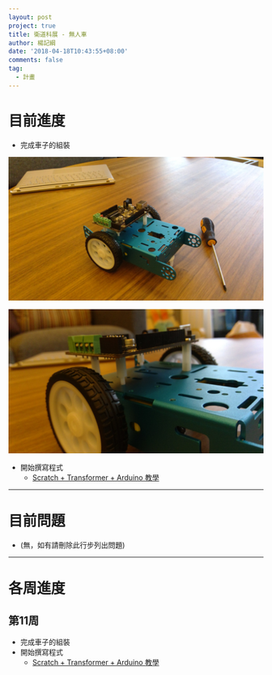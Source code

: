 ```yaml
---
layout: post
project: true
title: 衛道科展 - 無人車
author: 楊記綱
date: '2018-04-18T10:43:55+08:00'
comments: false
tag:
  - 計畫
---
```

# 目前進度

* 完成車子的組裝

![Car full](/files/win_20180418_17_53_12_pro.jpg)

![Car part](/files/win_20180418_17_53_27_pro.jpg)

* 開始撰寫程式
  * [Scratch + Transformer + Arduino 教學](https://ccsource.org/%E5%AE%87%E5%AE%99%E6%A9%9F%E5%99%A8%E4%BA%BA-transformer-%E8%BB%9F%E9%AB%94%E6%95%99%E5%AD%B8-arduino-%E7%AF%87/)

- - -

# 目前問題

* (無，如有請刪除此行步列出問題)

- - -

# 各周進度

## 第11周

* 完成車子的組裝
* 開始撰寫程式
  * [Scratch + Transformer + Arduino 教學](https://ccsource.org/%E5%AE%87%E5%AE%99%E6%A9%9F%E5%99%A8%E4%BA%BA-transformer-%E8%BB%9F%E9%AB%94%E6%95%99%E5%AD%B8-arduino-%E7%AF%87/)
